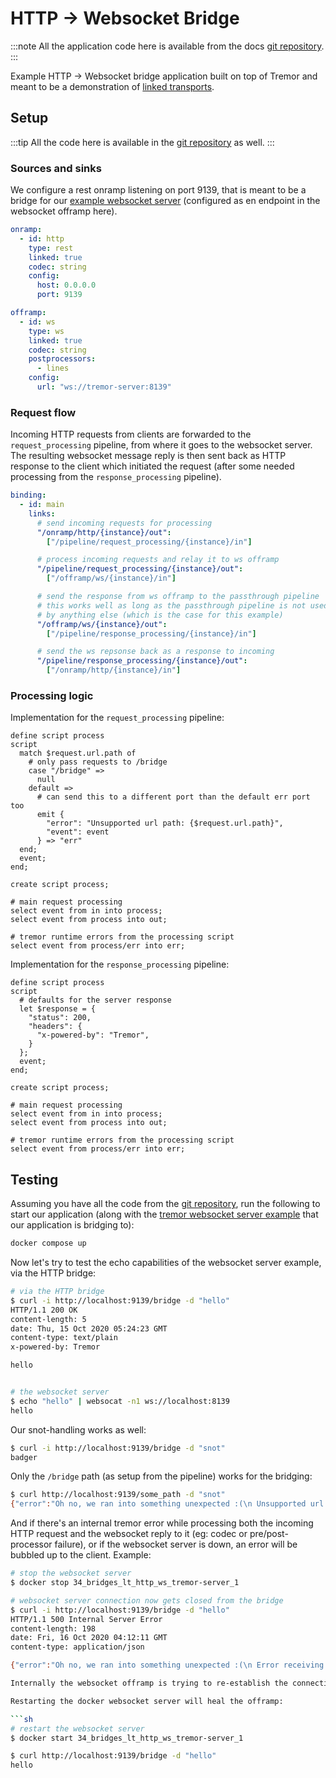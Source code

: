 # HTTP -> Websocket Bridge

:::note
All the application code here is available from the docs [git repository](__GIT__).
:::

Example HTTP -> Websocket bridge application built on top of Tremor and meant to be a demonstration of [linked transports](../../operations/linked-transports.md).

## Setup

:::tip
All the code here is available in the [git repository](https://github.com/tremor-rs/tremor-www/tree/main/docs/recipes/34_bridges_lt_http_ws) as well.
:::

### Sources and sinks

We configure a rest onramp listening on port 9139, that is meant to be a bridge for our [example websocket server](../31_servers_lt_ws//README.md) (configured as en endpoint in the websocket offramp here).

```yaml
onramp:
  - id: http
    type: rest
    linked: true
    codec: string
    config:
      host: 0.0.0.0
      port: 9139

offramp:
  - id: ws
    type: ws
    linked: true
    codec: string
    postprocessors:
      - lines
    config:
      url: "ws://tremor-server:8139"
```

### Request flow

Incoming HTTP requests from clients are forwarded to the `request_processing` pipeline, from where it goes to the websocket server. The resulting websocket message reply is then sent back as HTTP response to the client which initiated the request (after some needed processing from the `response_processing` pipeline).

```yaml
binding:
  - id: main
    links:
      # send incoming requests for processing
      "/onramp/http/{instance}/out":
        ["/pipeline/request_processing/{instance}/in"]

      # process incoming requests and relay it to ws offramp
      "/pipeline/request_processing/{instance}/out":
        ["/offramp/ws/{instance}/in"]

      # send the response from ws offramp to the passthrough pipeline
      # this works well as long as the passthrough pipeline is not used
      # by anything else (which is the case for this example)
      "/offramp/ws/{instance}/out":
        ["/pipeline/response_processing/{instance}/in"]

      # send the ws repsonse back as a response to incoming
      "/pipeline/response_processing/{instance}/out":
        ["/onramp/http/{instance}/in"]
```

### Processing logic

Implementation for the `request_processing` pipeline:

```trickle
define script process
script
  match $request.url.path of
    # only pass requests to /bridge
    case "/bridge" =>
      null
    default =>
      # can send this to a different port than the default err port too
      emit {
        "error": "Unsupported url path: {$request.url.path}",
        "event": event
      } => "err"
  end;
  event;
end;

create script process;

# main request processing
select event from in into process;
select event from process into out;

# tremor runtime errors from the processing script
select event from process/err into err;
```

Implementation for the `response_processing` pipeline:

```trickle
define script process
script
  # defaults for the server response
  let $response = {
    "status": 200,
    "headers": {
      "x-powered-by": "Tremor",
    }
  };
  event;
end;

create script process;

# main request processing
select event from in into process;
select event from process into out;

# tremor runtime errors from the processing script
select event from process/err into err;
```

## Testing

Assuming you have all the code from the [git repository](https://github.com/tremor-rs/tremor-www/tree/main/docs/recipes/34_bridges_lt_http_ws), run the following to start our application (along with the [tremor websocket server example](../31_servers_lt_ws/README.md) that our application is bridging to):

```sh
docker compose up
```

Now let's try to test the echo capabilities of the websocket server example, via the HTTP bridge:

```sh
# via the HTTP bridge
$ curl -i http://localhost:9139/bridge -d "hello"
HTTP/1.1 200 OK
content-length: 5
date: Thu, 15 Oct 2020 05:24:23 GMT
content-type: text/plain
x-powered-by: Tremor

hello


# the websocket server
$ echo "hello" | websocat -n1 ws://localhost:8139
hello
```

Our snot-handling works as well:

```sh
$ curl -i http://localhost:9139/bridge -d "snot"
badger
```

Only the `/bridge` path (as setup from the pipeline) works for the bridging:

```sh
$ curl http://localhost:9139/some_path -d "snot"
{"error":"Oh no, we ran into something unexpected :(\n Unsupported url path: /some_path","event":"snot"}
```

And if there's an internal tremor error while processing both the incoming HTTP request and the websocket reply to it (eg: codec or pre/post-processor failure), or if the websocket server is down, an error will be bubbled up to the client. Example:

```sh
# stop the websocket server
$ docker stop 34_bridges_lt_http_ws_tremor-server_1

# websocket server connection now gets closed from the bridge
$ curl -i http://localhost:9139/bridge -d "hello"
HTTP/1.1 500 Internal Server Error
content-length: 198
date: Fri, 16 Oct 2020 04:12:11 GMT
content-type: application/json

{"error":"Oh no, we ran into something unexpected :(\n Error receiving reply from server ws://localhost:8139: WebSocket protocol error: Connection reset without closing handshake","event_id":"1:0:3"}

Internally the websocket offramp is trying to re-establish the connection continuously.

Restarting the docker websocket server will heal the offramp:

```sh
# restart the websocket server
$ docker start 34_bridges_lt_http_ws_tremor-server_1

$ curl http://localhost:9139/bridge -d "hello"
hello
```
